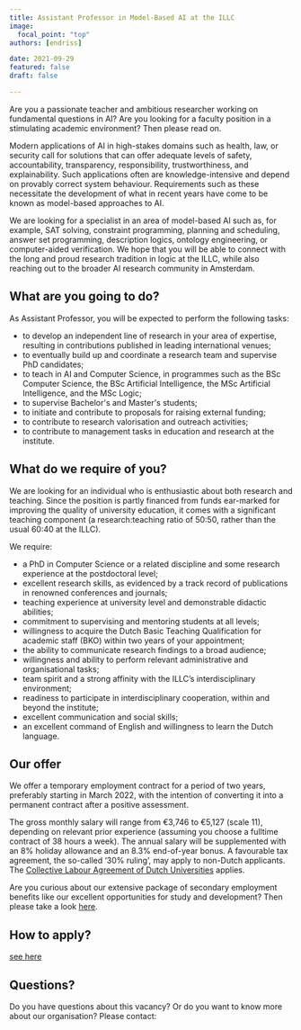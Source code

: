 ```yaml
---
title: Assistant Professor in Model-Based AI at the ILLC
image:
  focal_point: "top"
authors: [endriss]

date: 2021-09-29
featured: false
draft: false

---
```


Are you a passionate teacher and ambitious researcher working on fundamental questions in AI? Are you looking for a faculty position in a stimulating academic environment? Then please read on.
<!--more-->

Modern applications of AI in high-stakes domains such as health, law, or security call for solutions that can offer adequate levels of safety, accountability, transparency, responsibility, trustworthiness, and explainability. Such applications often are knowledge-intensive and depend on provably correct system behaviour. Requirements such as these necessitate the development of what in recent years have come to be known as model-based approaches to AI.

We are looking for a specialist in an area of model-based AI such as, for example, SAT solving, constraint programming, planning and scheduling, answer set programming, description logics, ontology engineering, or computer-aided verification. We hope that you will be able to connect with the long and proud research tradition in logic at the ILLC, while also reaching out to the broader AI research community in Amsterdam.


## What are you going to do?
As Assistant Professor, you will be expected to perform the following tasks:
- to develop an independent line of research in your area of expertise, resulting in contributions published in leading international venues;
- to eventually build up and coordinate a research team and supervise PhD candidates;
- to teach in AI and Computer Science, in programmes such as the BSc Computer Science, the BSc Artificial Intelligence, the MSc Artificial Intelligence, and the MSc Logic;
- to supervise Bachelor's and Master's students;
- to initiate and contribute to proposals for raising external funding;
- to contribute to research valorisation and outreach activities;
- to contribute to management tasks in education and research at the institute.

## What do we require of you?
We are looking for an individual who is enthusiastic about both research and teaching. Since the position is partly financed from funds ear-marked for improving the quality of university education, it comes with a significant teaching component (a research:teaching ratio of 50:50, rather than the usual 60:40 at the ILLC).

We require:
- a PhD in Computer Science or a related discipline and some research experience at the postdoctoral level;
- excellent research skills, as evidenced by a track record of publications in renowned conferences and journals;
- teaching experience at university level and demonstrable didactic abilities;
- commitment to supervising and mentoring students at all levels;
- willingness to acquire the Dutch Basic Teaching Qualification for academic staff (BKO) within two years of your appointment;
- the ability to communicate research findings to a broad audience;
- willingness and ability to perform relevant administrative and organisational tasks;
- team spirit and a strong affinity with the ILLC’s interdisciplinary environment;
- readiness to participate in interdisciplinary cooperation, within and beyond the institute;
- excellent communication and social skills;
- an excellent command of English and willingness to learn the Dutch language.

## Our offer
We offer a temporary employment contract for a period of two years, preferably starting in March 2022, with the intention of converting it into a permanent contract after a positive assessment.

The gross monthly salary will range from €3,746 to €5,127 (scale 11), depending on relevant prior experience (assuming you choose a fulltime contract of 38 hours a week). The annual salary will be supplemented with an 8% holiday allowance and an 8.3% end-of-year bonus. A favourable tax agreement, the so-called ‘30% ruling’, may apply to non-Dutch applicants. The [Collective Labour Agreement of Dutch Universities](https://www.vsnu.nl/en_GB/cao-universiteiten.html) applies.

Are you curious about our extensive package of secondary employment benefits like our excellent opportunities for study and development? Then please take a look [here](https://www.uva.nl/en/about-the-uva/organisation/faculties/faculty-of-science/working-at-the-faculty/working-at-the-faculty-of-science.html).

## How to apply?
[see here](https://www.illc.uva.nl/NewsandEvents/News/Positions/newsitem/13023/Assistant-Professor-in-Model-Based-AI)

## Questions?
Do you have questions about this vacancy? Or do you want to know more about our organisation? Please contact:
